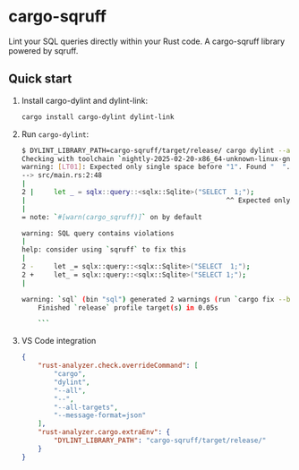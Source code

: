 # cargo-sqruff

Lint your SQL queries directly within your Rust code. A cargo-sqruff library powered by sqruff.

## Quick start

1. Install cargo-dylint and dylint-link:

    ```sh
    cargo install cargo-dylint dylint-link
    ```

2. Run `cargo-dylint`:

    ```sh
    $ DYLINT_LIBRARY_PATH=cargo-sqruff/target/release/ cargo dylint --all
    Checking with toolchain `nightly-2025-02-20-x86_64-unknown-linux-gnu`
    warning: [LT01]: Expected only single space before "1". Found "  ".
    --> src/main.rs:2:48
    |
    2 |     let _ = sqlx::query::<sqlx::Sqlite>("SELECT  1;");
    |                                                  ^^ Expected only single space before "1". Found "  ".
    |
    = note: `#[warn(cargo_sqruff)]` on by default

    warning: SQL query contains violations
    |
    help: consider using `sqruff` to fix this
    |
    2 -     let _= sqlx::query::<sqlx::Sqlite>("SELECT  1;");
    2 +     let_ = sqlx::query::<sqlx::Sqlite>("SELECT 1;");
    |

    warning: `sql` (bin "sql") generated 2 warnings (run `cargo fix --bin "sql"` to apply 1 suggestion)
        Finished `release` profile target(s) in 0.05s

        ```

3. VS Code integration

    ```json
    {
        "rust-analyzer.check.overrideCommand": [
            "cargo",
            "dylint",
            "--all",
            "--",
            "--all-targets",
            "--message-format=json"
        ],
        "rust-analyzer.cargo.extraEnv": {
            "DYLINT_LIBRARY_PATH": "cargo-sqruff/target/release/"
        }
    }
    ```
